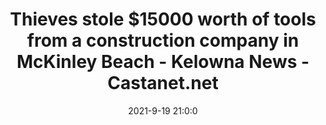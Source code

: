 ---
"title": "Thieves stole $15000 worth of tools from a construction company in McKinley Beach - Kelowna News - Castanet.net"
"date": "2021-9-19 21:0:0"
"feed_name": "GOOGLENEWSCONSTRUCTION"
"feed_website": "https://news.google.com/search?q=construction%2Bincident&hl=en-US&gl=US&ceid=US:en"
"feed_rss": "https://news.google.com/rss/search?q=construction%2Bincident&hl=en-US&gl=US&ceid=US:en"
"link": "https://www.castanet.net/news/Kelowna/346213/Thieves-stole-15-000-worth-of-tools-from-a-construction-company-in-McKinley-Beach"
"file": "_posts/2021-1-1-2491376bf1b6538082e59530261b691c54ae1bcf.md"
"accident": "0"
"drilling": "0"
"dead": "0"
"injured": "0"
"where": "unknown site"
---